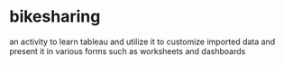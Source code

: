 # bikesharing
an activity to learn tableau and utilize it to customize imported data and present it in various forms such as worksheets and dashboards
